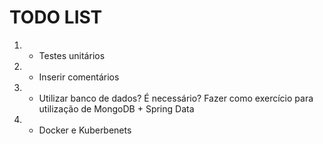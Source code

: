 # TODO LIST

1) - Testes unitários
2) - Inserir comentários
3) - Utilizar banco de dados? É necessário? Fazer como exercício para utilização de MongoDB + Spring Data
4) - Docker e Kuberbenets
